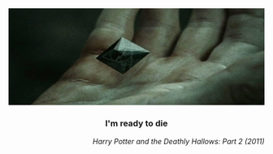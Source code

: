 
<div align="center">
  <a href="https://github.com/uJhin">
    <img alt="Banner" src="images/Banner.png">
  </a>
  <h3>I'm ready to die</h3>
</div>
<div align="right">
  <i>Harry Potter and the Deathly Hallows: Part 2 (2011)</i>
</div>


<!--
# You-Jhin
You-Jhin's GitHub page
## Profile
- [GitHub](https://github.com/uJhin)
- email: `ujhin942@gmail.com`
-->


